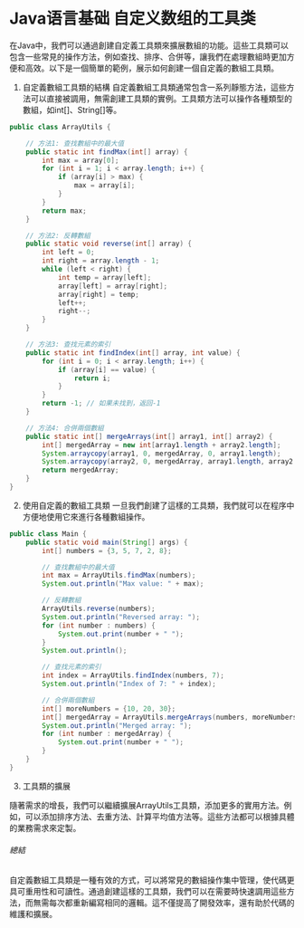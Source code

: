# Java语言基础 自定义数组的工具类

在Java中，我們可以通過創建自定義工具類來擴展數組的功能。這些工具類可以包含一些常見的操作方法，例如查找、排序、合併等，讓我們在處理數組時更加方便和高效。以下是一個簡單的範例，展示如何創建一個自定義的數組工具類。

1. 自定義數組工具類的結構
自定義數組工具類通常包含一系列靜態方法，這些方法可以直接被調用，無需創建工具類的實例。工具類方法可以操作各種類型的數組，如int[]、String[]等。

```java
public class ArrayUtils {

    // 方法1: 查找數組中的最大值
    public static int findMax(int[] array) {
        int max = array[0];
        for (int i = 1; i < array.length; i++) {
            if (array[i] > max) {
                max = array[i];
            }
        }
        return max;
    }

    // 方法2: 反轉數組
    public static void reverse(int[] array) {
        int left = 0;
        int right = array.length - 1;
        while (left < right) {
            int temp = array[left];
            array[left] = array[right];
            array[right] = temp;
            left++;
            right--;
        }
    }

    // 方法3: 查找元素的索引
    public static int findIndex(int[] array, int value) {
        for (int i = 0; i < array.length; i++) {
            if (array[i] == value) {
                return i;
            }
        }
        return -1; // 如果未找到，返回-1
    }

    // 方法4: 合併兩個數組
    public static int[] mergeArrays(int[] array1, int[] array2) {
        int[] mergedArray = new int[array1.length + array2.length];
        System.arraycopy(array1, 0, mergedArray, 0, array1.length);
        System.arraycopy(array2, 0, mergedArray, array1.length, array2.length);
        return mergedArray;
    }
}
```

2. 使用自定義的數組工具類
一旦我們創建了這樣的工具類，我們就可以在程序中方便地使用它來進行各種數組操作。

```java
public class Main {
    public static void main(String[] args) {
        int[] numbers = {3, 5, 7, 2, 8};

        // 查找數組中的最大值
        int max = ArrayUtils.findMax(numbers);
        System.out.println("Max value: " + max);

        // 反轉數組
        ArrayUtils.reverse(numbers);
        System.out.println("Reversed array: ");
        for (int number : numbers) {
            System.out.print(number + " ");
        }
        System.out.println();

        // 查找元素的索引
        int index = ArrayUtils.findIndex(numbers, 7);
        System.out.println("Index of 7: " + index);

        // 合併兩個數組
        int[] moreNumbers = {10, 20, 30};
        int[] mergedArray = ArrayUtils.mergeArrays(numbers, moreNumbers);
        System.out.println("Merged array: ");
        for (int number : mergedArray) {
            System.out.print(number + " ");
        }
    }
}
```
3. 工具類的擴展

隨著需求的增長，我們可以繼續擴展ArrayUtils工具類，添加更多的實用方法。例如，可以添加排序方法、去重方法、計算平均值方法等。這些方法都可以根據具體的業務需求來定製。

###### 總結
自定義數組工具類是一種有效的方式，可以將常見的數組操作集中管理，使代碼更具可重用性和可讀性。通過創建這樣的工具類，我們可以在需要時快速調用這些方法，而無需每次都重新編寫相同的邏輯。這不僅提高了開發效率，還有助於代碼的維護和擴展。